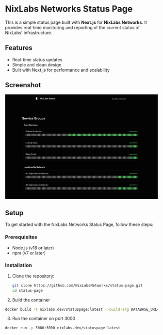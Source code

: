 # NixLabs Networks Status Page

This is a simple status page built with **Next.js** for **NixLabs Networks**. It provides real-time monitoring and reporting of the current status of NixLabs' infrastructure.

## Features

- Real-time status updates
- Simple and clean design
- Built with Next.js for performance and scalability

## Screenshot

![Status Page Screenshot](./screenshot.png)

## Setup

To get started with the NixLabs Networks Status Page, follow these steps:

### Prerequisites

- Node.js (v18 or later)
- npm (v7 or later)

### Installation

1. Clone the repository:
   ```bash
   git clone https://github.com/NixLabsNetworks/status-page.git
   cd status-page
   ```

2. Build the container
  ```bash
  docker build -t nixlabs.dev/statuspage:latest --build-arg DATABASE_URL="<SOME DATABASE URL HERE>" .
  ```
3. Run the container on port 3000
  ```bash
  docker run -p 3000:3000 nixlabs.dev/statuspage:latest
  ```
